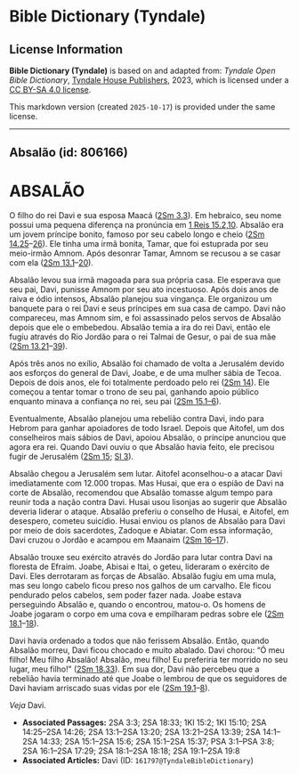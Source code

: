 # Bible Dictionary (Tyndale)

## License Information

**Bible Dictionary (Tyndale)** is based on and adapted from: _Tyndale Open Bible Dictionary_, [Tyndale House Publishers](https://tyndaleopenresources.com/), 2023, which is licensed under a [CC BY-SA 4.0 license](https://creativecommons.org/licenses/by-sa/4.0/legalcode.en).

This markdown version (created `2025-10-17`) is provided under the same license.



--------------------------------

## Absalão (id: 806166)

ABSALÃO
=======

O filho do rei Davi e sua esposa Maacá ([2Sm 3\.3](https://ref.ly/2Sam3:3)). Em hebraico, seu nome possui uma pequena diferença na pronúncia em [1 Reis 15\.2,10](https://ref.ly/1Kgs15:2,1Kgs15:10). Absalão era um jovem príncipe bonito, famoso por seu cabelo longo e cheio ([2Sm 14\.25](https://ref.ly/2Sam14:25-2Sam14:26)–[26](https://ref.ly/2Sam14:25-2Sam14:26)). Ele tinha uma irmã bonita, Tamar, que foi estuprada por seu meio\-irmão Amnom. Após desonrar Tamar, Amnom se recusou a se casar com ela ([2Sm 13\.1](https://ref.ly/2Sam13:1-2Sam13:20)–[20](https://ref.ly/2Sam13:1-2Sam13:20)).

Absalão levou sua irmã magoada para sua própria casa. Ele esperava que seu pai, Davi, punisse Amnom por seu ato incestuoso. Após dois anos de raiva e ódio intensos, Absalão planejou sua vingança. Ele organizou um banquete para o rei Davi e seus príncipes em sua casa de campo. Davi não compareceu, mas Amnom sim, e foi assassinado pelos servos de Absalão depois que ele o embebedou. Absalão temia a ira do rei Davi, então ele fugiu através do Rio Jordão para o rei Talmai de Gesur, o pai de sua mãe ([2Sm 13\.21](https://ref.ly/2Sam13:21-2Sam13:39)–[39](https://ref.ly/2Sam13:21-2Sam13:39)).

Após três anos no exílio, Absalão foi chamado de volta a Jerusalém devido aos esforços do general de Davi, Joabe, e de uma mulher sábia de Tecoa. Depois de dois anos, ele foi totalmente perdoado pelo rei ([2Sm 14](https://ref.ly/2Sam14:1-2Sam14:33)). Ele começou a tentar tomar o trono de seu pai, ganhando apoio público enquanto minava a confiança no rei, seu pai ([2Sm 15\.1–6](https://ref.ly/2Sam15:1-2Sam15:6)).

Eventualmente, Absalão planejou uma rebelião contra Davi, indo para Hebrom para ganhar apoiadores de todo Israel. Depois que Aitofel, um dos conselheiros mais sábios de Davi, apoiou Absalão, o príncipe anunciou que agora era rei. Quando Davi ouviu o que Absalão havia feito, ele precisou fugir de Jerusalém ([2Sm 15](https://ref.ly/2Sam15:1-2Sam15:37); [Sl 3](https://ref.ly/Ps3:1-Ps3:8)).

Absalão chegou a Jerusalém sem lutar. Aitofel aconselhou\-o a atacar Davi imediatamente com 12\.000 tropas. Mas Husai, que era o espião de Davi na corte de Absalão, recomendou que Absalão tomasse algum tempo para reunir toda a nação contra Davi. Husai usou lisonjas ao sugerir que Absalão deveria liderar o ataque. Absalão preferiu o conselho de Husai, e Aitofel, em desespero, cometeu suicídio. Husai enviou os planos de Absalão para Davi por meio de dois sacerdotes, Zadoque e Abiatar. Com essa informação, Davi cruzou o Jordão e acampou em Maanaim ([2Sm 16–17](https://ref.ly/2Sam16:1-2Sam17:29)).

Absalão trouxe seu exército através do Jordão para lutar contra Davi na floresta de Efraim. Joabe, Abisai e Itai, o geteu, lideraram o exército de Davi. Eles derrotaram as forças de Absalão. Absalão fugiu em uma mula, mas seu longo cabelo ficou preso nos galhos de um carvalho. Ele ficou pendurado pelos cabelos, sem poder fazer nada. Joabe estava perseguindo Absalão e, quando o encontrou, matou\-o. Os homens de Joabe jogaram o corpo em uma cova e empilharam pedras sobre ele ([2Sm 18\.1](https://ref.ly/2Sam18:1-2Sam18:18)–[18](https://ref.ly/2Sam18:1-2Sam18:18)).

Davi havia ordenado a todos que não ferissem Absalão. Então, quando Absalão morreu, Davi ficou chocado e muito abalado. Davi chorou: “Ó meu filho! Meu filho Absalão! Absalão, meu filho! Eu preferiria ter morrido no seu lugar, meu filho!” ([2Sm 18\.33](https://ref.ly/2Sam18:33)). Em sua dor, Davi não percebeu que a rebelião havia terminado até que Joabe o lembrou de que os seguidores de Davi haviam arriscado suas vidas por ele ([2Sm 19\.1](https://ref.ly/2Sam19:1-2Sam19:8)–[8](https://ref.ly/2Sam19:1-2Sam19:8)).

*Veja* Davi.

* **Associated Passages:** 2SA 3:3; 2SA 18:33; 1KI 15:2; 1KI 15:10; 2SA 14:25–2SA 14:26; 2SA 13:1–2SA 13:20; 2SA 13:21–2SA 13:39; 2SA 14:1–2SA 14:33; 2SA 15:1–2SA 15:6; 2SA 15:1–2SA 15:37; PSA 3:1–PSA 3:8; 2SA 16:1–2SA 17:29; 2SA 18:1–2SA 18:18; 2SA 19:1–2SA 19:8
* **Associated Articles:** Davi (ID: `161797@TyndaleBibleDictionary`)

